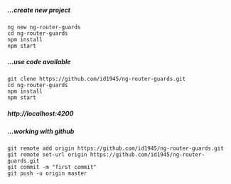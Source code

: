##### …create new project
```
ng new ng-router-guards
cd ng-router-guards
npm install
npm start
```
##### …use code available
```
git clone https://github.com/id1945/ng-router-guards.git
cd ng-router-guards
npm install
npm start
```
##### http://localhost:4200

##### …working with github
```
git remote add origin https://github.com/id1945/ng-router-guards.git
git remote set-url origin https://github.com/id1945/ng-router-guards.git
git commit -m "first commit"
git push -u origin master
```
